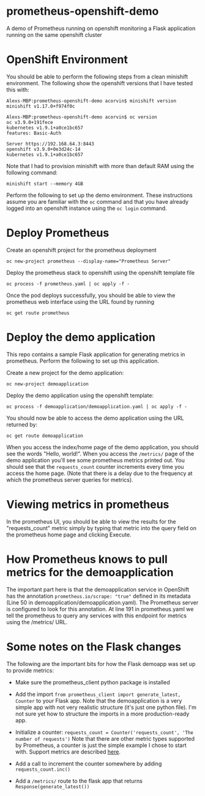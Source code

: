 # prometheus-openshift-demo

A demo of Prometheus running on openshift monitoring a Flask application
running on the same openshift cluster

# OpenShift Environment

You should be able to perform the following steps from a clean minishift
environment. The following show the openshift versions that I have tested
this with:

```
Alexs-MBP:prometheus-openshift-demo acorvin$ minishift version
minishift v1.17.0+f974f0c

Alexs-MBP:prometheus-openshift-demo acorvin$ oc version
oc v3.9.0+191fece
kubernetes v1.9.1+a0ce1bc657
features: Basic-Auth

Server https://192.168.64.3:8443
openshift v3.9.0+0e3d24c-14
kubernetes v1.9.1+a0ce1bc657
```

Note that I had to provision minishift with more than default RAM using the
following command:

```minishift start --memory 4GB```

Perform the following to set up the demo environment. These instructions
assume you are familiar with the ```oc``` command and that you have already
logged into an openshift instance using the ```oc login``` command.

# Deploy Prometheus

Create an openshift project for the prometheus deployment

```
oc new-project prometheus --display-name="Prometheus Server"
```

Deploy the prometheus stack to openshift using the openshift template file

```
oc process -f prometheus.yaml | oc apply -f -
```

Once the pod deploys successfully, you should be able to view the prometheus
web interface using the URL found by running

```
oc get route prometheus
```

# Deploy the demo application

This repo contains a sample Flask application for generating metrics in
prometheus. Perform the following to set up this application.

Create a new project for the demo application:

```
oc new-project demoapplication
```

Deploy the demo application using the openshift template:

```
oc process -f demoapplication/demoapplication.yaml | oc apply -f -
```

You should now be able to access the demo application using the URL returned
by:

```
oc get route demoapplication
```

When you access the index/home page of the demo application, you should
see the words "Hello, world!". When you access the ```/metrics/``` page
of the demo application you'll see some prometheus metrics printed out.
You should see that the ```requests_count``` counter increments every time
you access the home page. (Note that there is a delay due to the frequency
at which the prometheus server queries for metrics).

# Viewing metrics in prometheus

In the prometheus UI, you should be able to view the results for the
"requests_count" metric simply by typing that metric into the query
field on the prometheus home page and clicking Execute.

# How Prometheus knows to pull metrics for the demoapplication

The important part here is that the demoapplication service in OpenShift
has the annotation ```prometheus.io/scrape: "true"``` defined in its
metadata (Line 50 in demoapplication/demoapplication.yaml). The Prometheus
server is configured to look for this annotation. At line 191 in
prometheus.yaml we tell the prometheus to query any services with this
endpoint for metrics using the /metrics/ URL.

# Some notes on the Flask changes

The following are the important bits for how the Flask demoapp was set up to
provide metrics:

  * Make sure the prometheus_client python package is installed

  * Add the import ```from prometheus_client import generate_latest, Counter```
    to your Flask app. Note that the demoapplication is a very simple app
    with not very realistic structure (it's just one python file). I'm not
    sure yet how to structure the imports in a more production-ready app.

  * Initialize a counter:
    ```requests_count = Counter('requests_count', 'The number of requests')```
    Note that there are other metric types supported by Prometheus, a counter
    is just the simple example I chose to start with. Support metrics are
    described [here][1].

  * Add a call to increment the counter somewhere by adding
    ```requests_count.inc()```

  * Add a ```/metrics/``` route to the flask app that returns
    ```Response(generate_latest())```

[1]: https://github.com/prometheus/client_python
